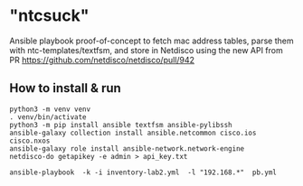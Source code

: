 # "ntcsuck"

Ansible playbook proof-of-concept to fetch mac address tables, parse them with ntc-templates/textfsm, and store in Netdisco using the new API from PR https://github.com/netdisco/netdisco/pull/942


## How to install & run

    python3 -m venv venv
    . venv/bin/activate
    python3 -m pip install ansible textfsm ansible-pylibssh 
    ansible-galaxy collection install ansible.netcommon cisco.ios cisco.nxos
    ansible-galaxy role install ansible-network.network-engine
    netdisco-do getapikey -e admin > api_key.txt
    
    ansible-playbook  -k -i inventory-lab2.yml  -l "192.168.*"  pb.yml

